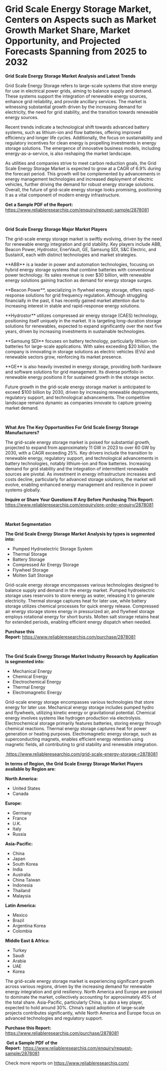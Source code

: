 <p><h1>Grid Scale Energy Storage Market, Centers on Aspects such as Market Growth Market Share, Market Opportunity, and Projected Forecasts Spanning from 2025 to 2032</h1></p><p><strong>Grid Scale Energy Storage Market Analysis and Latest Trends</strong></p>
<p><p>Grid Scale Energy Storage refers to large-scale systems that store energy for use in electrical power grids, aiming to balance supply and demand. These systems support the integration of renewable energy sources, enhance grid reliability, and provide ancillary services. The market is witnessing substantial growth driven by the increasing demand for electricity, the need for grid stability, and the transition towards renewable energy sources.</p><p>Recent trends indicate a technological shift towards advanced battery systems, such as lithium-ion and flow batteries, offering improved efficiency and longer life cycles. Additionally, the focus on sustainability and regulatory incentives for clean energy is propelling investments in energy storage solutions. The emergence of innovative business models, including energy-as-a-service, is also reshaping the market landscape.</p><p>As utilities and companies strive to meet carbon reduction goals, the Grid Scale Energy Storage Market is expected to grow at a CAGR of 6.9% during the forecast period. This growth will be complemented by advancements in energy management technologies and increased deployment of electric vehicles, further driving the demand for robust energy storage solutions. Overall, the future of grid-scale energy storage looks promising, positioning it as a vital component of modern energy infrastructure.</p></p>
<p><strong>Get a Sample PDF of the Report:&nbsp;</strong> <a href="https://www.reliableresearchiq.com/enquiry/request-sample/2878081?utm_campaign=3097&utm_medium=2&utm_source=Github&utm_content=ia&utm_term=12032025&utm_id=grid-scale-energy-storage">https://www.reliableresearchiq.com/enquiry/request-sample/2878081</a></p>
<p>&nbsp;</p>
<p><strong>Grid Scale Energy Storage Major Market Players</strong></p>
<p><p>The grid-scale energy storage market is swiftly evolving, driven by the need for renewable energy integration and grid stability. Key players include ABB, Beacon Power, Hydrostor, EnerVault, GE, Samsung SDI, S&C Electric, and SustainX, each with distinct technologies and market strategies.</p><p>**ABB** is a leader in power and automation technologies, focusing on hybrid energy storage systems that combine batteries with conventional power technology. Its sales revenue is over $30 billion, with renewable energy solutions gaining traction as demand for energy storage surges.</p><p>**Beacon Power**, specializing in flywheel energy storage, offers rapid-response solutions for grid frequency regulation. Although struggling financially in the past, it has recently gained market attention due to increasing interest in stable and rapid-response energy solutions.</p><p>**Hydrostor** utilizes compressed air energy storage (CAES) technology, positioning itself uniquely in the market. It is targeting long-duration storage solutions for renewables, expected to expand significantly over the next five years, driven by increasing investments in sustainable technologies.</p><p>**Samsung SDI** focuses on battery technology, particularly lithium-ion batteries for large-scale applications. With sales exceeding $20 billion, the company is innovating in storage solutions as electric vehicles (EVs) and renewable sectors grow, reinforcing its market presence.</p><p>**GE** is also heavily invested in energy storage, providing both hardware and software solutions for grid management. Its diverse portfolio in renewable energy positions it for sustained growth in the storage sector.</p><p>Future growth in the grid-scale energy storage market is anticipated to exceed $100 billion by 2030, driven by increasing renewable deployments, regulatory support, and technological advancements. The competitive landscape remains dynamic as companies innovate to capture growing market demand.</p></p>
<p>&nbsp;</p>
<p><strong>What Are The Key Opportunities For Grid Scale Energy Storage Manufacturers?</strong></p>
<p><p>The grid-scale energy storage market is poised for substantial growth, projected to expand from approximately 11 GW in 2023 to over 60 GW by 2030, with a CAGR exceeding 25%. Key drivers include the transition to renewable energy, regulatory support, and technological advancements in battery technologies, notably lithium-ion and flow batteries. Increasing demand for grid stability and the integration of intermittent renewable sources are pivotal. As investment in energy infrastructure increases and costs decline, particularly for advanced storage solutions, the market will evolve, enabling enhanced energy management and resilience in power systems globally.</p></p>
<p><strong>Inquire or Share Your Questions If Any Before Purchasing This Report:</strong> <a href="https://www.reliableresearchiq.com/enquiry/pre-order-enquiry/2878081?utm_campaign=3097&utm_medium=2&utm_source=Github&utm_content=ia&utm_term=12032025&utm_id=grid-scale-energy-storage">https://www.reliableresearchiq.com/enquiry/pre-order-enquiry/2878081</a></p>
<p>&nbsp;</p>
<p><strong>Market Segmentation</strong></p>
<p><strong>The Grid Scale Energy Storage Market Analysis by types is segmented into:</strong></p>
<p><ul><li> Pumped Hydroelectric Storage System</li><li>Thermal Storage</li><li>Battery Storage</li><li>Compressed Air Energy Storage</li><li>Flywheel Storage</li><li>Molten Salt Storage </li></ul></p>
<p><p>Grid-scale energy storage encompasses various technologies designed to balance supply and demand in the energy market. Pumped hydroelectric storage uses reservoirs to store energy as water, releasing it to generate electricity. Thermal storage captures heat for later use, while battery storage utilizes chemical processes for quick energy release. Compressed air energy storage stores energy in pressurized air, and flywheel storage employs rotational energy for short bursts. Molten salt storage retains heat for extended periods, enabling efficient energy dispatch when needed.</p></p>
<p><strong>Purchase this Report:&nbsp;</strong><a href="https://www.reliableresearchiq.com/purchase/2878081?utm_campaign=3097&utm_medium=2&utm_source=Github&utm_content=ia&utm_term=12032025&utm_id=grid-scale-energy-storage">https://www.reliableresearchiq.com/purchase/2878081</a></p>
<p>&nbsp;</p>
<p><strong>The Grid Scale Energy Storage Market Industry Research by Application is segmented into:</strong></p>
<p><ul><li> Mechanical Energy</li><li>Chemical Energy</li><li>Electrochemical Energy</li><li>Thermal Energy</li><li>Electromagnetic Energy </li></ul></p>
<p><p>Grid-scale energy storage encompasses various technologies that store energy for later use. Mechanical energy storage includes pumped hydro and flywheels, utilizing kinetic energy or gravitational potential. Chemical energy involves systems like hydrogen production via electrolysis. Electrochemical storage primarily features batteries, storing energy through chemical reactions. Thermal energy storage captures heat for power generation or heating purposes. Electromagnetic energy storage, such as superconducting magnets, enables efficient energy retention using magnetic fields, all contributing to grid stability and renewable integration.</p></p>
<p><a href="https://www.reliableresearchiq.com/grid-scale-energy-storage-r2878081?utm_campaign=3097&utm_medium=2&utm_source=Github&utm_content=ia&utm_term=12032025&utm_id=grid-scale-energy-storage">&nbsp;https://www.reliableresearchiq.com/grid-scale-energy-storage-r2878081</a></p>
<p><strong>In terms of Region, the Grid Scale Energy Storage Market Players available by Region are:</strong></p>
<p>
    <p> <strong> North America: </strong>
        <ul>
            <li>United States</li>
            <li>Canada</li>
        </ul>
        </p> 
    <p> <strong> Europe: </strong>
        <ul>
            <li>Germany</li>
            <li>France</li>
            <li>U.K.</li>
            <li>Italy</li>
            <li>Russia</li>
        </ul>
        </p> 
    <p> <strong> Asia-Pacific: </strong>
        <ul>
            <li>China</li>
            <li>Japan</li>
            <li>South Korea</li>
            <li>India</li>
            <li>Australia</li>
            <li>China Taiwan</li>
            <li>Indonesia</li>
            <li>Thailand</li>
            <li>Malaysia</li>
        </ul>
        </p> 
    <p> <strong> Latin America: </strong>
        <ul>
            <li>Mexico</li>
            <li>Brazil</li>
            <li>Argentina Korea</li>
            <li>Colombia</li>
        </ul>
        </p> 
    <p> <strong> Middle East & Africa: </strong>
        <ul>
            <li>Turkey</li>
            <li>Saudi</li>
            <li>Arabia</li>
            <li>UAE</li>
            <li>Korea</li>
        </ul>
    </p>
    </p>
<p><p>The grid-scale energy storage market is experiencing significant growth across various regions, driven by the increasing demand for renewable energy integration and grid resiliency. North America and Europe are poised to dominate the market, collectively accounting for approximately 45% of the total share. Asia-Pacific, particularly China, is also a key player, expected to hold around 30%. China’s rapid adoption of large-scale projects contributes significantly, while North America and Europe focus on advanced technologies and regulatory support.</p></p>
<p><strong>Purchase this Report: </strong><a href="https://www.reliableresearchiq.com/purchase/2878081?utm_campaign=3097&utm_medium=2&utm_source=Github&utm_content=ia&utm_term=12032025&utm_id=grid-scale-energy-storage">https://www.reliableresearchiq.com/purchase/2878081</a></p>
<p>&nbsp;<strong>Get a Sample PDF of the Report:&nbsp;&nbsp;</strong><a href="https://www.reliableresearchiq.com/enquiry/request-sample/2878081?utm_campaign=3097&utm_medium=2&utm_source=Github&utm_content=ia&utm_term=12032025&utm_id=grid-scale-energy-storage">https://www.reliableresearchiq.com/enquiry/request-sample/2878081</a></p>
<p><strong></strong></p>
<p>Check more reports on <a href="https://www.reliableresearchiq.com/?utm_campaign=3097&utm_medium=2&utm_source=Github&utm_content=ia&utm_term=12032025&utm_id=grid-scale-energy-storage">https://www.reliableresearchiq.com/</a></p>